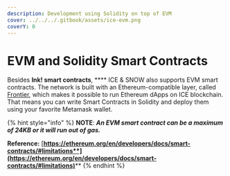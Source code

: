 ```yaml
---
description: Development using Solidity on top of EVM
cover: ../../../.gitbook/assets/ice-evm.png
coverY: 0
---
```


# EVM and Solidity Smart Contracts

Besides **Ink! smart contracts**, **** ICE & SNOW also supports EVM smart contracts. The network is built with an Ethereum-compatible layer, called [Frontier](https://github.com/paritytech/frontier), which makes it possible to run Ethereum dApps on ICE blockchain. That means you can write Smart Contracts in Solidity and deploy them using your favorite Metamask wallet.

{% hint style="info" %}
**NOTE**: _**An EVM smart contract can be a maximum of 24KB or it will run out of gas.**_

**Reference:** [**https://ethereum.org/en/developers/docs/smart-contracts/#limitations**](https://ethereum.org/en/developers/docs/smart-contracts/#limitations)****
{% endhint %}
